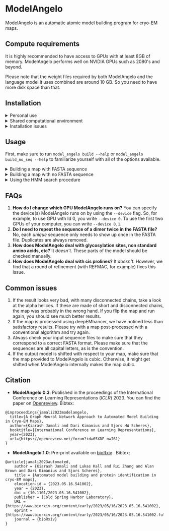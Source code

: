 # ModelAngelo

ModelAngelo is an automatic atomic model building program for cryo-EM maps.

## Compute requirements

It is highly recommended to have access to GPUs with at least 8GB of memory. ModelAngelo performs well on NVIDIA GPUs such as 2080's and beyond.

Please note that the weight files required by both ModelAngelo and the language model it uses combined are around 10 GB. So you need to have more disk space than that.

## Installation
<details>
<summary>Personal use</summary>
<br>

(If you manage a computational cluster, please skip to the next section)

**Step 1: Install Conda**

To install ModelAngelo, you need Anaconda. We recommend installing miniconda3, as it is lighter. You can find that here: [miniconda](https://docs.conda.io/en/latest/miniconda.html)

Once you have a version of Anaconda installed, check that it actually runs with:
```
conda info
```

**Step 2: Clone this repo**

Now, you can install ModelAngelo. First, you need to clone this Github repository with 
```
git clone https://github.com/3dem/model-angelo.git
```

**Step 3: Run install script**

After, all you need to do is go into the `model-angelo` directory and run the install script:
```
cd model-angelo
source install_script.sh
```
You will now have a conda environment called `model_angelo` that is able to run the program. 
You need to activate this conda environment with `conda activate model_angelo`. 
Now, you can run `model_angelo build -h` to see if the installation worked!
<br>
</details>

<details>
<summary>Shared computational environment</summary>
<br>

If you manage a computational cluster with many users and would like to install ModelAngelo once to be used everywhere, 
you should complete the above steps 1 and 2 for a public account.

Next, you should designate a folder to save the shared weights of the model such that it can be *readable and executable*
by all users of your cluster. Let's say that path is `/public/model_angelo_weights`.

Now, you run the following:
```
export TORCH_HOME=/public/model_angelo_weights
cd model-angelo
source install_script.sh --download-weights
```
Once the script is finished running, make sure that where it installed the weights is in the directory you set.

Finally, you can make the following bash script available for all users to run:

```
#!/bin/bash
source `which activate` model_angelo
model_angelo "$@"
```
<br>
</details>

<details>
<summary>Installation issues</summary>
<br>

**1. Binary activate not found**
It appears that miniconda's activate binary is not added to `PATH` by default. You can either fix this by appending it yourself, like so:
```
export PATH="$PATH:/path/to/miniconda3/bin"
```
or running `conda init` and restarting your shell.

</details>

## Usage
First, make sure to run `model_angelo build --help` or `model_angelo build_no_seq --help` to familiarize yourself with all of the options available.

<details>
<summary>Building a map with FASTA sequence</summary>
<br>

This is the recommended use case, when you have access to a medium-high resolution cryo-EM map (resolutions exceeding 4 Å) as well as a FASTA files with all of your protein, RNA, and DNA sequences.

Let's say the map's name is `map.mrc` and the (protein) sequence file is `prot.fasta`. To build your model in a directory named `output`, you run:
```
model_angelo build -v map.mrc -pf prot.fasta -o output
```
If you would like to build nucleotides as well, you need to provide the RNA and DNA portions of your sequences in different files like so
```
model_angelo build -v map.mrc -pf prot.fasta -df dna.fasta -rf rna.fasta -o output
```
If you only have RNA or DNA, you can drop the other input.

If the output of the program halts before the completion of `GNN model refinement, round 3 / 3`, there was a bug that you can see in `output/model_angelo.log`. Otherwise, you can find your model in `output/output.cif`. The name of the mmCIF file is based on the output folder name, so if you specify, for example, `-o testing/test/model_building`, the model will be in `testing/test/model_building/model_building.cif`.
</details>

<details>
<summary>Building a map with no FASTA sequence</summary>
<br>

If you have a sample where you do not know all of the protein sequences that occur in the map, you can run `model_angelo build_no_seq` instead.
This version of the program uses a network that was not trained with input sequences, nor does it do post-processing on the built map.

Instead, in addition to a built model, it provides you with HMM profile files that you can use to search a database such as UniRef with HHblits.

You run this command:
```
model_angelo build_no_seq -v map.mrc -o output
```
The model will be in `output/output.cif` as before. 
</details>

<details>
<summary>Using the HMM search procedure</summary>
<br>
If you have a map and would like to identify new proteins, first build it with the no sequence option as above.
You will have the model as an mmCIF.

Now there are also HMM profiles for each chain in HMMER3 format here: `output/hmm_profiles`.

To do a sequence search, you should first download a fasta file that includes your proteins of interest. Often, this will be the proteome of the organism in question. Here are some example proteomes in a `FASTA` format:

<div align="center">
	
| Organism | Link |
| -------- | ---- |
| *E.coli* (K12) | [Download](https://ftp.uniprot.org/pub/databases/uniprot/current_release/knowledgebase/reference_proteomes/Bacteria/UP000000625/UP000000625_83333.fasta.gz) |
| Human | [Download](https://ftp.uniprot.org/pub/databases/uniprot/current_release/knowledgebase/reference_proteomes/Eukaryota/UP000005640/UP000005640_9606.fasta.gz) |
| *Saccharomyces cerevisiae* | [Download](https://ftp.uniprot.org/pub/databases/uniprot/current_release/knowledgebase/reference_proteomes/Eukaryota/UP000002311/UP000002311_559292.fasta.gz) |

</div>

After downloading this file, you will need to uncompress it with `gunzip`. Then, you can run

```
model_angelo hmm_search --i output --f PATH_TO_DB --o hmm_output
```
You will have your results as a series of HMM output files with the extension .hhr, for example: `hmm_output/A.hhr`. These are named by chain according to the model built by ModelAngelo in `output/output.cif`.

For further convenience, especially for large maps, we also now have two csv files named `output/all_hits.csv` and `output/best_hits.csv`. The first will have all the hits for all the chains sorted by the E-value. The second has all the *unique* hits, with the information of the best hit.

</details>

## FAQs

1. **How do I change which GPU ModelAngelo runs on?** You can specify the device(s) ModelAngelo runs on by using the `--device` flag. So, for example, to use GPU with Id 0, you write `--device 0`. To use the first two GPUs of your computer, you can write `--device 0,1`.
2. **Do I need to repeat the sequence of a dimer twice in the FASTA file?** No, each *unique* sequence only needs to show up once in the FASTA file. Duplicates are always removed.
3. **How does ModelAngelo deal with glycosylation sites, non standard amino acids, etc?** It *doesn't*. These parts of the model should be checked manually.
4. **How does ModelAngelo deal with cis prolines?** It *doesn't*. However, we find that a round of refinement (with REFMAC, for example) fixes this issue.

## Common issues

1. If the result looks very bad, with many disconnected chains, take a look at the alpha helices. If these are made of short and disconnected chains, the map was probably in the wrong hand. If you flip the map and run again, you should see much better results.
2. If the map is processed using deepEMhancer, we have noticed less than satisfactory results. Please try with a map post-processed with a conventional algorithm and try again.
3. Always check your input sequence files to make sure that they correspond to a correct FASTA format. Please make sure that the sequences are all capital letters, as is the convention.
4. If the output model is shifted with respect to your map, make sure that the map provided to ModelAngelo is cubic. Otherwise, it might get shifted when ModelAngelo internally makes the map cubic.

## Citation
- **ModelAngelo 0.3**: Published in the proceedings of the International Conference on Learning Representations (*ICLR*) 2023. You can find the paper on  [Openreview](https://openreview.net/forum?id=65XDF_nwI61). Bibtex:
```
@inproceedings{jamali2023modelangelo,
  title={A Graph Neural Network Approach to Automated Model Building in Cryo-EM Maps},
  author={Kiarash Jamali and Dari Kimanius and Sjors HW Scheres},
  booktitle={International Conference on Learning Representations},
  year={2023},
  url={https://openreview.net/forum?id=65XDF_nwI61}
}
``` 
- **ModelAngelo 1.0**: Pre-print available on [bioRxiv](https://www.biorxiv.org/content/10.1101/2023.05.16.541002v1) . Bibtex:
```
@article{jamali2023automated,
	author = {Kiarash Jamali and Lukas Kall and Rui Zhang and Alan Brown and Dari Kimanius and Sjors Scheres},
	title = {Automated model building and protein identification in cryo-EM maps},
	elocation-id = {2023.05.16.541002},
	year = {2023},
	doi = {10.1101/2023.05.16.541002},
	publisher = {Cold Spring Harbor Laboratory},
	URL = {https://www.biorxiv.org/content/early/2023/05/16/2023.05.16.541002},
	eprint = {https://www.biorxiv.org/content/early/2023/05/16/2023.05.16.541002.full.pdf},
	journal = {bioRxiv}
}
```
